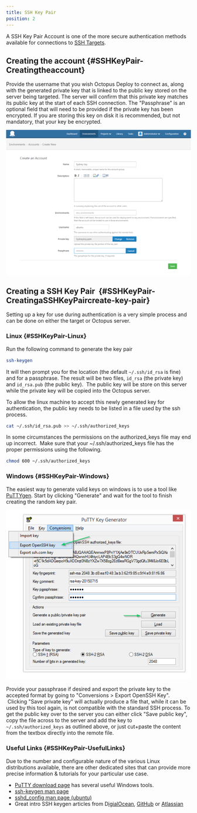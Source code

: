 ```yaml
---
title: SSH Key Pair
position: 2
---
```



A SSH Key Pair Account is one of the more secure authentication methods available for connections to [SSH Targets](/docs/deployment-targets/ssh-targets/index.md).

## Creating the account {#SSHKeyPair-Creatingtheaccount}


Provide the username that you wish Octopus Deploy to connect as, along with the generated private key that is linked to the public key stored on the server being targeted. The server will confirm that this private key matches its public key at the start of each SSH connection. The "Passphrase" is an optional field that will need to be provided if the private key has been encrypted. If you are storing this key on disk it is recommended, but not mandatory, that your key be encrypted.


![](/docs/images/3048109/3277901.png "width=500")

## Creating a SSH Key Pair  {#SSHKeyPair-CreatingaSSHKeyPaircreate-key-pair}


Setting up a key for use during authentication is a very simple process and can be done on either the target or Octopus server.

### Linux {#SSHKeyPair-Linux}


Run the following command to generate the key pair

```bash
ssh-keygen
```


It will then prompt you for the location (the default `~/.ssh/id_rsa` is fine) and for a passphrase. The result will be two files, `id_rsa` (the private key) and `id_rsa.pub` (the public key).  The public key will be store on this server while the private key will be copied into the Octopus server.


To allow the linux machine to accept this newly generated key for authentication, the public key needs to be listed in a file used by the ssh process.

```bash
cat ~/.ssh/id_rsa.pub >> ~/.ssh/authorized_keys
```


In some circumstances the permissions on the authorized\_keys file may end up incorrect.  Make sure that your ~/.ssh/authorized\_keys file has the proper permissions using the following.

```bash
chmod 600 ~/.ssh/authorized_keys
```




### Windows {#SSHKeyPair-Windows}


The easiest way to generate valid keys on windows is to use a tool like[ PuTTYgen](http://www.chiark.greenend.org.uk/~sgtatham/putty/download.html). Start by clicking "Generate" and wait for the tool to finish creating the random key pair.


![](/docs/images/3048109/3277899.png "width=400")


Provide your passphrase if desired and export the private key to the accepted format by going to "Conversions > Export OpenSSH Key".  Clicking "Save private key" will actually produce a file that, while it can be used by this tool again, is not compatible with the standard SSH process. To get the public key over to the server you can either click "Save public key", copy the file across to the server and add the key to `~/.ssh/authorized_keys` as outlined above, or just cut+paste the content from the textbox directly into the remote file.

### Useful Links {#SSHKeyPair-UsefulLinks}


Due to the number and configurable nature of the various Linux distributions available, there are other dedicated sites that can provide more precise information & tutorials for your particular use case.

- [PuTTY download page](http://www.chiark.greenend.org.uk/~sgtatham/putty/download.html) has several useful Windows tools.
- [ssh-keygen man page](http://linux.die.net/man/1/ssh-keygen)
- [sshd\_config man page (ubuntu)](http://manpages.ubuntu.com/manpages/hardy/man5/sshd_config.5.html)
- Great intro SSH keygen articles from D[igialOcean](https://www.digitalocean.com/community/tutorials/how-to-set-up-ssh-keys--2), [GitHub](https://help.github.com/articles/generating-ssh-keys/) or [Atlassian](https://confluence.atlassian.com/display/STASH/Creating+SSH+keys)

